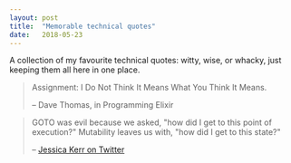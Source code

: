 ```yaml
---
layout: post
title:  "Memorable technical quotes"
date:   2018-05-23
---
```


A collection of my favourite technical quotes: witty, wise, or whacky, just keeping them all here in one place.

> Assignment: I Do Not Think It Means What You Think It Means.
>
> – Dave Thomas, in Programming Elixir

> GOTO was evil because we asked, "how did I get to this point of execution?" Mutability leaves us with, "how did I get to this state?"
>
> – [Jessica Kerr on Twitter](https://twitter.com/jessitron/status/333228687208112128)
